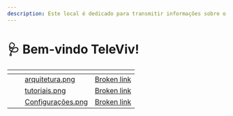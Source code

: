 ```yaml
---
description: Este local é dedicado para transmitir informações sobre o aplicativo  Televiv.
---
```


# 🩺 Bem-vindo TeleViv!

<table data-view="cards"><thead><tr><th></th><th></th><th data-hidden data-card-cover data-type="files"></th><th data-hidden data-card-target data-type="content-ref"></th></tr></thead><tbody><tr><td></td><td></td><td><a href=".gitbook/assets/arquitetura.png">arquitetura.png</a></td><td><a href="broken-reference">Broken link</a></td></tr><tr><td></td><td></td><td><a href=".gitbook/assets/tutoriais.png">tutoriais.png</a></td><td><a href="broken-reference">Broken link</a></td></tr><tr><td></td><td></td><td><a href=".gitbook/assets/Configurações.png">Configurações.png</a></td><td><a href="broken-reference">Broken link</a></td></tr></tbody></table>
